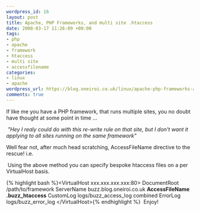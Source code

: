 ```yaml
--- 
wordpress_id: 16
layout: post
title: Apache, PHP Frameworks, and multi site .htaccess
date: 2008-03-17 11:26:09 +00:00
tags: 
- php
- apache
- framework
- htaccess
- multi site
- accessfilename
categories: 
- linux
- apache
wordpress_url: https://blog.oneiroi.co.uk/linux/apache-php-frameworks-and-multi-site-htaccess
comments: true
---
```

If like me you have a PHP framework, that runs multiple sites, you no doubt have thought at some point in time ...

<em> "Hey I realy could do with this re-write rule on that site, but I don't want it applying to all sites running on the same framework"</em>

Well fear not, after much head scratching, AccessFileName directive to the rescue! i.e.

 Using the above method you can specify bespoke htaccess files on a per VirtualHost basis.

{% highlight bash %}&lt;VirtualHost xxx.xxx.xxx.xxx:80&gt;
        DocumentRoot /path/to/framework
        ServerName buzz.blog.oneiroi.co.uk
        <strong>AccessFileName .buzz_htaccess</strong>
        CustomLog logs/buzz_access_log combined
        ErrorLog logs/buzz_error_log
&lt;/VirtualHost&gt;{% endhighlight %}
 Enjoy!
